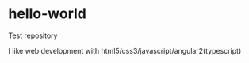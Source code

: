 # hello-world
Test repository

I like web development with
html5/css3/javascript/angular2(typescript)

